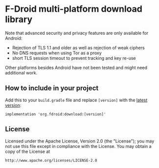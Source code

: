 # F-Droid multi-platform download library

Note that advanced security and privacy features are only available for Android:

   * Rejection of TLS 1.1 and older as well as rejection of weak ciphers
   * No DNS requests when using Tor as a proxy
   * short TLS session timeout to prevent tracking and key re-use

Other platforms besides Android have not been tested and might need additional work.

## How to include in your project

Add this to your `build.gradle` file
and replace `[version]` with the [latest version](gradle.properties):

    implementation 'org.fdroid:download:[version]'

## License

Licensed under the Apache License, Version 2.0 (the "License");
you may not use this file except in compliance with the License.
You may obtain a copy of the License at

    http://www.apache.org/licenses/LICENSE-2.0

